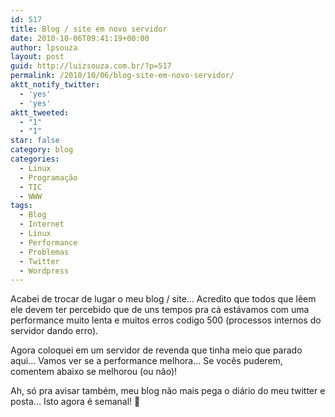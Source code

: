 ```yaml
---
id: 517
title: Blog / site em novo servidor
date: 2010-10-06T09:41:19+00:00
author: lpsouza
layout: post
guid: http://luizsouza.com.br/?p=517
permalink: /2010/10/06/blog-site-em-novo-servidor/
aktt_notify_twitter:
  - 'yes'
  - 'yes'
aktt_tweeted:
  - "1"
  - "1"
star: false
category: blog
categories:
  - Linux
  - Programação
  - TIC
  - WWW
tags:
  - Blog
  - Internet
  - Linux
  - Performance
  - Problemas
  - Twitter
  - Wordpress
---
```

Acabei de trocar de lugar o meu blog / site... Acredito que todos que lêem ele devem ter percebido que de uns tempos pra cá estávamos com uma performance muito lenta e muitos erros codigo 500 (processos internos do servidor dando erro).

Agora coloquei em um servidor de revenda que tinha meio que parado aqui... Vamos ver se a performance melhora... Se vocês puderem, comentem abaixo se melhorou (ou não)!

Ah, só pra avisar também, meu blog não mais pega o diário do meu twitter e posta... Isto agora é semanal! 🙂
